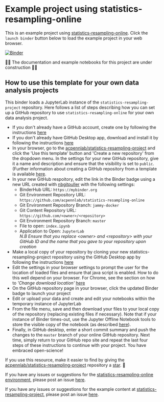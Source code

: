 # Example project using statistics-resampling-online

This is an example project using [statistics-resampling-online](https://github.com/acpennlab/statistics-resampling-online/tree/jammy-docker). Click the `launch binder` button below to load the example project in your web browser.

[![Binder](https://mybinder.org/badge.svg)](https://mybinder.org/v2/gh/acpennlab/statistics-resampling-online/jammy-docker?urlpath=git-pull%3Frepo%3Dhttps%253A%252F%252Fgithub.com%252Facpennlab%252Fstatistics-resampling-project%26urlpath%3Dlab%252Ftree%252Fstatistics-resampling-project%252Findex.ipynb%26branch%3Dmaster)

🚧🔧 The documentation and example notebooks for this project are under construction 🔨🚧  

## How to use this template for your own data analysis projects

This binder loads a JupyterLab instance of the `statistics-resampling-project` repository. Here follows a list of steps describing how you can set up a GitHub repository to use `statistics-resampling-online` for your own data analysis project.
* If you don't already have a GitHub account, create one by following the instructions [here](https://docs.github.com/en/get-started/onboarding/getting-started-with-your-github-account)
* If you don't already have GitHub Desktop app, download and install it by following the instructions [here](https://docs.github.com/en/desktop/installing-and-authenticating-to-github-desktop/installing-github-desktop)
* In your browser, go to the [acpennlab/statistics-resampling-project](https://github.com/acpennlab/statistics-resampling-project) and click the 'Use this template' button and 'Create a new repository' from the dropdown menu. In the settings for your new GitHub repository, give it a name and description and ensure that the visibility is set to `public`. (Further information about creating a GitHub repository from a template is available [here](https://docs.github.com/en/repositories/creating-and-managing-repositories/creating-a-repository-from-a-template).
* In your new GitHub respoitory, edit the link in the Binder badge using a new URL created with [nbgitpuller](https://nbgitpuller.readthedocs.io/en/latest/link.html?tab=binder) with the following settings: 
  * BinderHub URL: `https://mybinder.org` 
  * Git Environment Repository URL: `https://github.com/acpennlab/statistics-resampling-online` 
  * Git Environment Repository Branch: `jammy-docker`  
  * Git Content Repository URL: `https://github.com/<owner>/<repository>`  
  * Git Environment Repository Branch: `master`  
  * File to open: `index.ipynb`
  * Application to Open: `JupyterLab`  
  *N.B Ensure that you replace \<owner\> and \<repository\> with your GitHub ID and the name that you gave to your repository upon creation*
* Make a local copy of your repository by cloning your new statistics-resampling-project repository using the GitHub Desktop app by following the instructions [here](https://docs.github.com/en/desktop/adding-and-cloning-repositories/cloning-a-repository-from-github-to-github-desktop)
* Edit the settings in your browser settings to prompt the user for the location of loaded files and ensure that java script is enabled. How to do this well depend on your browser. For Chrome, see the section on how to *'Change download location'* [here](https://support.google.com/chrome/answer/95759?hl=en-GB&co=GENIE.Platform%3DDesktop#zippy=%2Cchange-download-locations) 
* On the GitHub repository page in your browser, click the updated Binder badge to launch your project
* Edit or upload your data and create and edit your notebooks within the temporary instance of JupyterLab
* From the file menu, save and then download your files to your local copy of the repository (replacing existing files if necessary). Note that if your instance of Binder times-out, use the Jupyter Offline Notebook tools to store the visible copy of the notebook (as described [here](https://github.com/manics/jupyter-offlinenotebook)). 
* Finally, in GitHub desktop, enter a short commit summary and push the changes to the `master` branch of your online GitHub repository. Next time, simply return to your GitHub repo site and repeat the last four steps of these instructions to continue with your project. You have embraced open-science!

If you use this resource, make it easier to find by giving the [acpennlab/statistics-resampling-project](https://github.com/acpennlab/statistics-resampling-project) repository a [star](https://docs.github.com/en/get-started/exploring-projects-on-github/saving-repositories-with-stars). 🌟

If you have any issues or suggestions for the [statistics-resampling-online environment](https://github.com/acpennlab/statistics-resampling-online), please post an issue [here](https://github.com/acpennlab/statistics-resampling-online/issues).

If you have any issues or suggestions for the example content at [statistics-resampling-project](https://github.com/acpennlab/statistics-resampling-project), please post an issue [here](https://github.com/acpennlab/statistics-resampling-project/issues).
